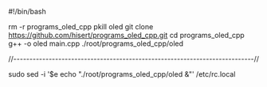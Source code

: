 #!/bin/bash

rm -r programs_oled_cpp
pkill oled
git clone https://github.com/hisert/programs_oled_cpp.git
cd  programs_oled_cpp
g++ -o oled main.cpp
./root/programs_oled_cpp/oled

//---------------------------------------------------------------------------//


sudo sed -i '$e echo "./root/programs_oled_cpp/oled &"' /etc/rc.local
